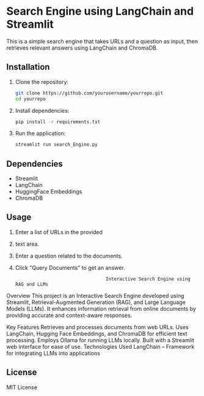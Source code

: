 # Search Engine using LangChain and Streamlit

This is a simple search engine that takes URLs and a question as input, then retrieves relevant answers using LangChain and ChromaDB.

## Installation

1. Clone the repository:
   ```sh
   git clone https://github.com/yourusername/yourrepo.git
   cd yourrepo
   ```

2. Install dependencies:
   ```sh
   pip install -r requirements.txt
   ```

3. Run the application:
   ```sh
   streamlit run search_Engine.py
   ```

## Dependencies
- Streamlit
- LangChain
- HuggingFace Embeddings
- ChromaDB

## Usage
1. Enter a list of URLs in the provided
2.  text area.
3. Enter a question related to the documents.
4. Click "Query Documents" to get an answer.

                                        Interactive Search Engine using RAG and LLMs
Overview
This project is an Interactive Search Engine developed using Streamlit, Retrieval-Augmented Generation (RAG), and Large Language Models (LLMs). It enhances information retrieval from online documents by providing accurate and context-aware responses.

Key Features
Retrieves and processes documents from web URLs.
Uses LangChain, Hugging Face Embeddings, and ChromaDB for efficient text processing.
Employs Ollama for running LLMs locally.
Built with a Streamlit web interface for ease of use.
Technologies Used
LangChain – Framework for integrating LLMs into applications



## License
MIT License

